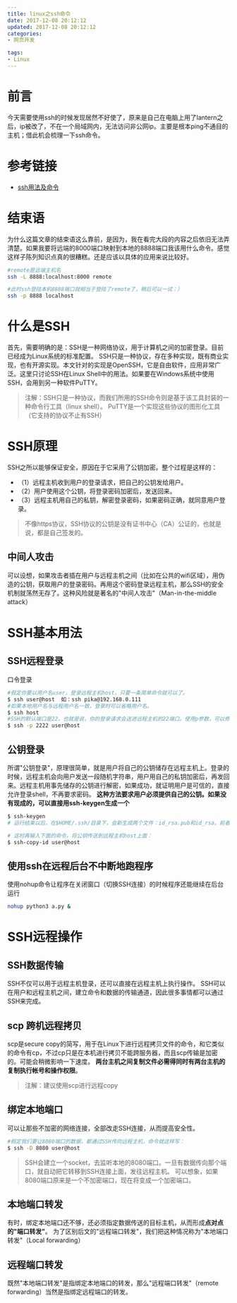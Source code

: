 ```yaml
---
title: linux之ssh命令
date: 2017-12-08 20:12:12
updated: 2017-12-08 20:12:12
categories:
- 网页开发

tags:
- Linux
---
```

# 前言
今天需要使用ssh的时候发现居然不好使了，原来是自己在电脑上用了lantern之后，ip被改了，不在一个局域网内，无法访问非公网ip。主要是根本ping不通目的主机；借此机会梳理一下ssh命令。

<!-- more -->
# 参考链接
- [ssh用法及命令](http://blog.csdn.net/pipisorry/article/details/52269785)

# 结束语
为什么这篇文章的结束语这么靠前，是因为，我在看完大段的内容之后依旧无法弄清楚。如果我要将远端的8000端口映射到本地的8888端口我该用什么命令。感觉这样子陈列知识点真的很糟糕。还是应该以具体的应用来说比较好。
```bash
#remote是远端主机名
ssh -L 8888:localhost:8000 remote

#此时ssh登陆本机8888端口就相当于登陆了remote了，稍后可以一试：）
ssh -p 8888 localhost
```

# 什么是SSH
首先，需要明确的是：SSH是一种网络协议，用于计算机之间的加密登录。目前已经成为Linux系统的标准配置。
SSH只是一种协议，存在多种实现，既有商业实现，也有开源实现。本文针对的实现是OpenSSH，它是自由软件，应用非常广泛。这里只讨论SSH在Linux Shell中的用法。如果要在Windows系统中使用SSH，会用到另一种软件PuTTY。
> 注解：SSH只是一种协议，而我们所用的SSH命令则是基于该工具封装的一种命令行工具（linux shell）。
> PuTTY是一个实现这些协议的图形化工具（它支持的协议不止有SSH）

# SSH原理
SSH之所以能够保证安全，原因在于它采用了公钥加密。整个过程是这样的：
- （1）远程主机收到用户的登录请求，把自己的公钥发给用户。
- （2）用户使用这个公钥，将登录密码加密后，发送回来。
- （3）远程主机用自己的私钥，解密登录密码，如果密码正确，就同意用户登录。

> 不像https协议，SSH协议的公钥是没有证书中心（CA）公证的，也就是说，都是自己签发的。

## 中间人攻击
可以设想，如果攻击者插在用户与远程主机之间（比如在公共的wifi区域），用伪造的公钥，获取用户的登录密码。再用这个密码登录远程主机，那么SSH的安全机制就荡然无存了。这种风险就是著名的"中间人攻击"（Man-in-the-middle attack）

# SSH基本用法
## SSH远程登录
口令登录
```bash
#假定你要以用户名user，登录远程主机host，只要一条简单命令就可以了。
$ ssh user@host  如：ssh pika@192.168.0.111
#如果本地用户名与远程用户名一致，登录时可以省略用户名。
$ ssh host
#SSH的默认端口是22，也就是说，你的登录请求会送进远程主机的22端口。使用p参数，可以修改这个端口
$ ssh -p 2222 user@host
```

## 公钥登录
所谓"公钥登录"，原理很简单，就是用户将自己的公钥储存在远程主机上。登录的时候，远程主机会向用户发送一段随机字符串，用户用自己的私钥加密后，再发回来。远程主机用事先储存的公钥进行解密，如果成功，就证明用户是可信的，直接允许登录shell，不再要求密码。
**这种方法要求用户必须提供自己的公钥。如果没有现成的，可以直接用ssh-keygen生成一个**
```bash
$ ssh-keygen
# 运行结束以后，在$HOME/.ssh/目录下，会新生成两个文件：id_rsa.pub和id_rsa。前者是你的公钥，后者是你的私钥。

# 这时再输入下面的命令，将公钥传送到远程主机host上面：
$ ssh-copy-id user@host
```

## 使用ssh在远程后台不中断地跑程序
使用nohup命令让程序在关闭窗口（切换SSH连接）的时候程序还能继续在后台运行
```bash
nohup python3 a.py &
```

# SSH远程操作
## SSH数据传输
SSH不仅可以用于远程主机登录，还可以直接在远程主机上执行操作。
SSH可以在用户和远程主机之间，建立命令和数据的传输通道，因此很多事情都可以通过SSH来完成。

## scp 跨机远程拷贝
scp是secure copy的简写，用于在Linux下进行远程拷贝文件的命令，和它类似的命令有cp，不过cp只是在本机进行拷贝不能跨服务器，而且scp传输是加密的。可能会稍微影响一下速度。
**两台主机之间复制文件必需得同时有两台主机的复制执行帐号和操作权限**。
> 注解：建议使用scp进行远程copy

## 绑定本地端口
可以让那些不加密的网络连接，全部改走SSH连接，从而提高安全性。
```bash
#假定我们要让8080端口的数据，都通过SSH传向远程主机，命令就这样写：
$ ssh -D 8080 user@host
```

> SSH会建立一个socket，去监听本地的8080端口。一旦有数据传向那个端口，就自动把它转移到SSH连接上面，发往远程主机。
> 可以想象，如果8080端口原来是一个不加密端口，现在将变成一个加密端口。

## 本地端口转发
有时，绑定本地端口还不够，还必须指定数据传送的目标主机，从而形成**点对点的"端口转发"**。
为了区别后文的"远程端口转发"，我们把这种情况称为"本地端口转发"（Local forwarding）

## 远程端口转发
既然"本地端口转发"是指绑定本地端口的转发，那么"远程端口转发"（remote forwarding）当然是指绑定远程端口的转发。